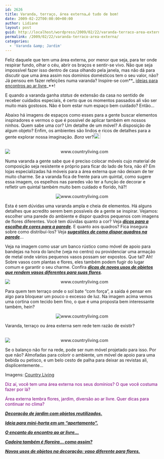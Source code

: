 ```yaml
---
id: 2626
title: Varanda, terraço, área externa…é tudo de bom!
date: 2009-02-22T00:00:00+00:00
author: Lidiane
layout: post
guid: http://localhost/wordpress/2009/02/22/varanda-terraco-area-externa/
permalink: /2009/02/22/varanda-terraco-area-externa/
categories:
  - 'Varanda &amp; Jardim'
---
```

Feliz daquele que tem uma área externa, por menor que seja, para ter onde respirar fundo, olhar o céu, abrir os braços e sentir-se vivo. Não que seja impossível fazer isso dentro de casa olhando pela janela, mas não dá para discutir que uma área assim nos domínios domésticos tem o seu valor, não? Já pensou em fazer refeições numa varanda? Inspire-se com**_ <a href="http://www.trololodemulher.com.br/2009/04/06/refeicao-ao-ar-livre/" target="_self">ideias para encontros ao ar livre</a>_**!

E quando a varanda ganha _status_ de extensão da casa no sentido de receber cuidados especiais, é certo que os momentos passados ali vão ser muito mais gostosos. Não é bom estar num espaço bem cuidado? Então…[](http://www.trololodemulher.com.br/blog/wp-content/uploads/2009/02/clip-image001415.gif)

Abaixo há imagens de espaços como esses para a gente buscar elementos inspiradores e vermos o que é possível de aplicar também em nossos ninhos. Quem sabe uma cor? Um detalhe de um móvel? A disposição de algum objeto? Enfim, os ambientes são lindos e ricos de detalhes para a gente explorar nossa imaginação. _Bora_ ver?[<img style="display: inline;" title="clip_image001[6]" src="http://www.trololodemulher.com.br/blog/wp-content/uploads/2009/02/clip-image0016-thumb14.gif" alt="clip_image001[6]" width="23" height="18" />](http://www.trololodemulher.com.br/blog/wp-content/uploads/2009/02/clip-image001614.gif)

<p style="text-align: center;">
   <img class="aligncenter" style="display: block; float: none; margin-left: auto; margin-right: auto;" title="www.countryliving.com" src="http://www.countryliving.com/cm/countryliving/images/CLX0606HOM099-de.jpg" alt="www.countryliving.com" />
</p>

Numa varanda a gente sabe que é preciso colocar móveis cujo material de composição seja resistente e próprio para ficar do lado de fora, não é? Em lojas especializadas há móveis para a área externa que não deixam de ter muito charme. Se a varanda fica de frente para um quintal, como sugere essa imagem, os espelhos nas paredes vão ter a função de decorar e refletir um quintal também muito bem cuidado e florido, hã?!

<p style="text-align: center;">
  <img class="aligncenter" title="www.countryliving.com" src="http://www.countryliving.com/cm/countryliving/images/CLG0403POR01-de.jpg" alt="www.countryliving.com" />
</p>

Esta é sem dúvidas uma varanda ampla e cheia de elementos. Há alguns detalhes que acredito serem bem possíveis de a gente se inspirar. Vejamos: escolher uma parede do ambiente e dispor quadros pequenos com imagens de flores diferentes. Você tem dúvidas quanto a cor? Veja **_<a href="http://www.trololodemulher.com.br/2010/05/31/cores-para-parede/" target="_self">dicas para a escolha de cores para a parede</a>_**. E quanto aos quadros? Fica insegura sobre como distribuí-los? Veja **_<a href="http://www.trololodemulher.com.br/2009/04/07/decoracao-parede-quadros/" target="_self">sugestões de como dispor quadros na parede</a>_**&#8230;

Veja na imagem como usar um banco rústico como móvel de apoio para bandejas na hora do lanche (veja no centro) ou providenciar uma armação de metal onde vários pequenos vasos possam ser expostos. Que tal? Ah! Sobre vasos com plantas e flores, eles também podem fugir do lugar comum e garantir o seu charme. Confira **_<a href="http://www.trololodemulher.com.br/2009/02/15/vasos-diferentes-flores/" target="_self">dicas de novos usos de objetos que rendem vasos diferentes para suas flores</a>_**.

<p style="text-align: center;">
  <img class="aligncenter" style="display: block; float: none; margin-left: auto; margin-right: auto;" title="www.countryliving.com" src="http://www.countryliving.com/cm/countryliving/images/CLV0910A-de.jpg" alt="www.countryliving.com" />
</p>

Para quem tem terraço onde o sol bate “com força”, a saída é pensar em algo para bloquear um pouco o excesso de luz. Na imagem acima vemos uma cortina com tecido bem fino, o que é uma proposta bem interessante também, hein?

<p style="text-align: center;">
  <img class="aligncenter" title="www.countryliving.com" src="http://www.countryliving.com/cm/countryliving/images/CLVJJ26C-de.jpg" alt="www.countryliving.com" />
</p>

Varanda, terraço ou área externa sem rede tem razão de existir?

<p style="text-align: center;">
   <img class="aligncenter" style="display: block; float: none; margin-left: auto; margin-right: auto;" title="www.countryliving.com" src="http://www.countryliving.com/cm/countryliving/images/CLX0604POTS6-de-84654985.jpg" alt="www.countryliving.com" />
</p>

Se o balanço não for na rede, pode ser num móvel projetado para isso. Por que não? Almofadas para colorir o ambiente, um móvel de apoio para uma bebida ou petisco, e um belo cesto de palha para deixar as revistas ali, displicentemente…

Imagens: <a href="http://www.countryliving.com/" target="_blank">Country Living</a>

<span style="color: #800080;">Diz aí, você tem uma área externa nos seus domínios? O que você costuma fazer por lá?</span>

<span style="color: #800080;">Área externa lembra flores, jardim, diversão ao ar livre. Quer dicas para continuar no clima?</span>

<span style="color: #800080;"><strong><em><a href="http://www.trololodemulher.com.br/2009/10/29/decoracao-jardim/" target="_self">Decoração de jardim com objetos reutilizados.</a></em></strong></span>

<span style="color: #800080;"><strong><em><a href="http://www.trololodemulher.com.br/2009/08/24/horta-para-apartamento/" target="_self">Ideia para mini-horta em um &#8220;apertamento&#8221;.</a></em></strong></span>

<span style="color: #800080;"><strong><em><a href="http://www.trololodemulher.com.br/2009/04/06/refeicao-ao-ar-livre/" target="_self">O encanto do encontro ao ar livre&#8230;</a></em></strong></span>

<span style="color: #800080;"><strong><em><a href="http://www.trololodemulher.com.br/2009/02/23/reutilizacao-cadeira-jardim/" target="_self">Cadeira também é floreira&#8230; como assim?</a></em></strong></span>

<span style="color: #800080;"><strong><em><a href="http://www.trololodemulher.com.br/2009/02/15/vasos-diferentes-flores/" target="_self">Novos usos de objetos na decoração: vaso diferente para flores.</a></em></strong></span>